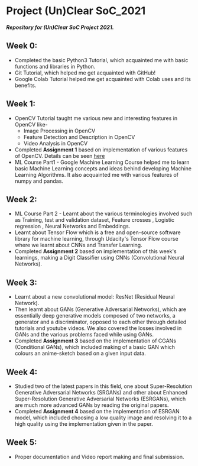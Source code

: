 # Project (Un)Clear SoC_2021
***Repository for (Un)Clear SoC Project 2021.***

## Week 0:
- Completed the basic Python3 Tutorial, which acquainted me with basic functions and libraries in Python.
- Git Tutorial, which helped me get acquainted with GitHub!
- Google Colab Tutorial helped me get acquainted with Colab uses and its benefits.

## Week 1:
- OpenCV Tutorial taught me various new and interesting features in OpenCV like-
  - Image Processing in OpenCV
  - Feature Detection and Description in OpenCV
  - Video Analysis in OpenCV
- Completed **Assignment 1** based on implementation of various features of OpenCV. Details can be seen [here](https://github.com/tkg31302/SoC_2021/tree/main/Assignment1)
- ML Course Part1 - Google Machine Learning Course helped me to learn basic Machine Learning concepts and ideas behind developing Machine Learning Algorithms. It also acquainted me with various features of numpy and pandas.

## Week 2:
- ML Course Part 2 - Learnt about the various terminologies involved such as Training, test and validation dataset, Feature crosses , Logistic regression , Neural Networks and Embeddings.
- Learnt about Tensor Flow which is a free and open-source software library for machine learning, through Udacity's Tensor Flow course where we learnt about CNNs and Transfer Learning.
- Completed **Assignment 2** based on implementation of this week's learnings, making a Digit Classifier using CNNs (Convolutional Neural Networks).

## Week 3:
- Learnt about a new convolutional model: ResNet (Residual Neural Network).
- Then learnt about GANs (Generative Adversarial Networks), which are essentially deep generative models composed of two networks, a generator and a discriminator, opposed to each other through detailed tutorials and youtube videos. We also covered the losses involved in GANs and the various problems faced while using GANs.
- Completed **Assignment 3** based on the implementation of CGANs (Conditional GANs), which included making of a basic GAN which colours an anime-sketch based on a given input data.

## Week 4:
- Studied two of the latest papers in this field, one about Super-Resolution Generative Adversarial Networks (SRGANs) and other about Enhanced Super-Resolution Generative Adversarial Networks (ESRGANs), which are much more advanced GANs by reading the original papers.
- Completed **Assignment 4** based on the implementation of ESRGAN model, which included choosing a low quality image and resolving it to a high quality using the implementation given in the paper.

## Week 5:
- Proper documentation and Video report making and final submission.
